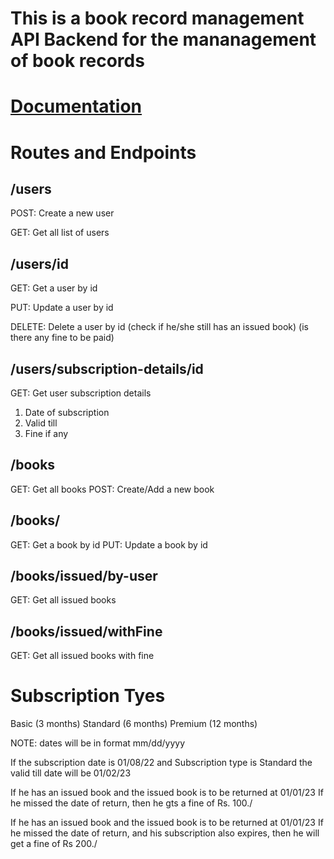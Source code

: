 # This is a book record management API Backend for the mananagement of book records

# [Documentation](https://documenter.getpostman.com/view/23305655/2s7Ymuh4cU#1c522173-cf19-478d-a91e-946e46e08a86)

# Routes and Endpoints

## /users

POST: Create a new user

GET: Get all list of users

## /users/id

GET: Get a user by id 

PUT: Update a user by id

DELETE: Delete a user by id (check if he/she still has an issued book) (is there any fine to be paid)

## /users/subscription-details/id

GET: Get user subscription details 

1. Date of subscription
2. Valid till
3. Fine if any

## /books

GET: Get all books 
POST: Create/Add a new book

## /books/

GET: Get a book by id 
PUT: Update a book by id

## /books/issued/by-user

GET: Get all issued books

## /books/issued/withFine

GET: Get all issued books with fine

# Subscription Tyes

Basic (3 months)
Standard (6 months)
Premium (12 months)

NOTE: dates will be in format mm/dd/yyyy

If the subscription date is 01/08/22
and Subscription type is Standard
the valid till date will be 01/02/23

If he has an issued book and the issued book is to be returned at 01/01/23
If he missed the date of return, then he gts a fine of Rs. 100./

If he has an issued book and the issued book is to be returned at 01/01/23
If he missed the date of return, and his subscription also expires, then he will get a fine of Rs 200./
